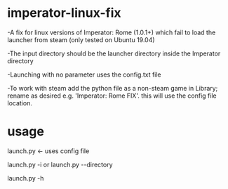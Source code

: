 # imperator-linux-fix

-A fix for linux versions of Imperator: Rome (1.0.1+) which fail to load the launcher from steam (only tested on Ubuntu 19.04)

-The input directory should be the launcher directory inside the Imperator directory

-Launching with no parameter uses the config.txt file

-To work with steam add the python file as a non-steam game in Library; rename as desired e.g. 'Imperator: Rome FIX'. this will use the config file location.

# usage

launch.py       <- uses config file

launch.py -i <inputdirectory> or launch.py --directory <inputdirectory>
  
launch.py -h
